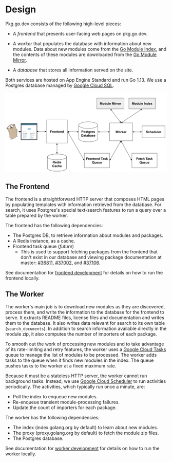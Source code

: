 # Design

Pkg.go.dev consists of the following high-level pieces:

- A _frontend_ that presents user-facing web pages on pkg.go.dev.

- A _worker_ that populates the database with information about new modules.
  Data about new modules come from the [Go Module Index](index.golang.org),
  and the contents of these modules are downloaded from the
  [Go Module Mirror](proxy.golang.org).

- A _database_ that stores all information served on the site.

Both services are hosted on App Engine Standard and run Go 1.13. We use a
Postgres database managed by [Google Cloud SQL](https://cloud.google.com/sql).

![Architecture](architecture.png 'Pkg.go.dev Architecture')

## The Frontend

The frontend is a straightforward HTTP server that composes HTML pages by
populating templates with information retrieved from the database. For search,
it uses Postgres's special text-search features to run a query over a table
prepared by the worker.

The frontend has the following dependencies:

- The Postgres DB, to retrieve information about modules and packages.
- A Redis instance, as a cache.
- Frontend task queue (_future_)
  - This is used to support fetching packages from the frontend that don't exist in
    our database and viewing package documentation at master:
    [#36811](https://github.com/golang/go/issues/36811),
    [#37002](https://github.com/golang/go/issues/37002),
    and [#37106](https://github.com/golang/go/issues/37106).

See documentation for [frontend development](frontend.md) for details on how to
run the frontend locally.

## The Worker

The worker's main job is to download new modules as they are discovered, process
them, and write the information to the database for the frontend to serve. It
extracts README files, license files and documentation and writes them to the
database. It also writes data relevant for search to its own table
(`search_documents`). In addition to search information available directly in
the module zip, it also computes the number of importers of each package.

To smooth out the work of processing new modules and to take advantage of its
rate-limiting and retry features, the worker uses a
[Google Cloud Tasks](https://cloud.google.com/tasks) queue to manage the list of modules to be
processed. The worker adds tasks to the queue when it finds new modules in the index.
The queue pushes tasks to the worker at a fixed maximum rate.

Because it must be a stateless HTTP server, the worker cannot run background
tasks. Instead, we use [Google Cloud
Scheduler](https://cloud.google.com/scheduler) to run activities periodically.
The activities, which typically run once a minute, are:

- Poll the index to enqueue new modules.
- Re-enqueue transient module-processing failures.
- Update the count of importers for each package.

The worker has the following dependencies:

- The index (index.golang.org by default) to learn about new modules.
- The proxy (proxy.golang.org by default) to fetch the module zip files.
- The Postgres database.

See documentation for [worker development](worker.md) for details on how to
run the worker locally.
